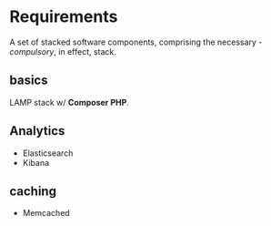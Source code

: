 # Requirements

A set of stacked software components, comprising the necessary - _compulsory_, in effect, stack.

## basics

LAMP stack w/ **Composer PHP**.

## Analytics

- Elasticsearch
- Kibana

## caching

- Memcached
